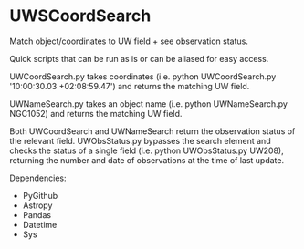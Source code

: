 # UWSCoordSearch
Match object/coordinates to UW field + see observation status.

Quick scripts that can be run as is or can be aliased for easy access.



UWCoordSearch.py takes coordinates (i.e. python UWCoordSearch.py '10:00:30.03 +02:08:59.47') and returns the matching UW field. 

UWNameSearch.py takes an object name (i.e. python UWNameSearch.py NGC1052) and returns the matching UW field.

Both UWCoordSearch and UWNameSearch return the observation status of the relevant field. UWObsStatus.py bypasses the search element and checks the status of a single field (i.e. python UWObsStatus.py UW208), returning the number and date of observations at the time of last update.


Dependencies:
  - PyGithub
  - Astropy
  - Pandas
  - Datetime
  - Sys




